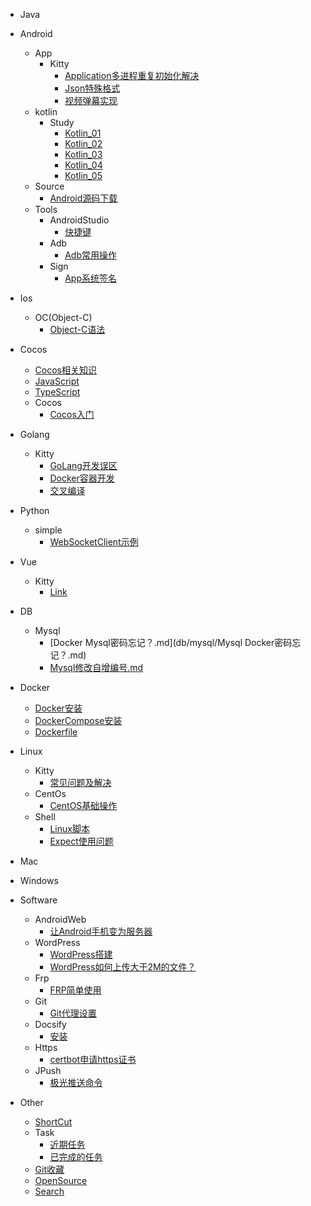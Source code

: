[//]: # (侧边栏)

- Java

- Android
    - App
        - Kitty
            - [Application多进程重复初始化解决](android/app/kitty/Application多进程重复初始化解决.md)
            - [Json特殊格式](android/app/kitty/Json特殊格式.md)
            - [视频弹幕实现](android/app/kitty/视频弹幕实现.md)
    - kotlin
        - Study
            - [Kotlin_01](android/kotlin/study/Kotlin_01.md)
            - [Kotlin_02](android/kotlin/study/Kotlin_02.md)
            - [Kotlin_03](android/kotlin/study/Kotlin_03.md)
            - [Kotlin_04](android/kotlin/study/Kotlin_04.md)
            - [Kotlin_05](android/kotlin/study/Kotlin_05.md)
    - Source
        - [Android源码下载](android/source/Android源码下载.md)
    - Tools
        - AndroidStudio
            - [快捷键](android/tools/androidstudio/快捷键.md)
        - Adb
            - [Adb常用操作](android/tools/adb/Adb常用操作.md)
        - Sign
            - [App系统签名](android/tools/sign/App签名.md)
- Ios
  - OC(Object-C)
    - [Object-C语法](ios/oc/Object-C语法.md)
- Cocos
    - [Cocos相关知识](cocos/Cocos相关知识.md)
    - [JavaScript](cocos/javascript/JavaScript入门.md)
    - [TypeScript](cocos/typescript/TypeScript入门.md)
    - Cocos
        - [Cocos入门](cocos/cocos/Cocos入门.md)

- Golang
    - Kitty
        - [GoLang开发误区](golang/kitty/GoLang开发误区.md)
        - [Docker容器开发](golang/kitty/Docker容器开发.md)
        - [交叉编译](golang/kitty/交叉编译.md)
- Python
  - simple
    - [WebSocketClient示例](python/simple/WebSocketClient使用.md)
- Vue
    - Kitty
        - [Link](vue/kitty/link/链接.md)

- DB
    - Mysql
        - [Docker Mysql密码忘记？.md](db/mysql/Mysql Docker密码忘记？.md)
        - [Mysql修改自增编号.md](db/mysql/Mysql修改自增编号.md)

- Docker
    - [Docker安装](docker/Docker安装.md)
    - [DockerCompose安装](docker/DockerCompose安装.md)
    - [Dockerfile](docker/Dockerfile.md)

- Linux
    - Kitty
        - [常见问题及解决](linux/kitty/常见问题及解决.md)
    - CentOs
        - [CentOS基础操作](linux/centos/CentOS基础操作.md)
    - Shell
        - [Linux脚本](linux/shell/Linux脚本.md)
        - [Expect使用问题](linux/shell/Expect使用问题.md)

- Mac

- Windows

- Software
    - AndroidWeb
        - [让Android手机变为服务器](software/androidweb/让Android手机变为服务器.md)
    - WordPress
        - [WordPress搭建](software/wordpress/WordPress搭建.md)
        - [WordPress如何上传大于2M的文件？](software/wordpress/WordPress如何上传大于2M的文件？.md)
    - Frp
        - [FRP简单使用](software/frp/FRP简单使用.md)
    - Git
        - [Git代理设置](software/git/Git代理设置.md)
    - Docsify
        - [安装](software/docsify/安装.md)
    - Https
        - [certbot申请https证书](software/https/certbot/certbot申请https证书.md)
    - JPush
        - [极光推送命令](software/jpush/极光推送命令.md)
- Other
    - [ShortCut](other/shortcut/快捷方式.md)
    - Task
        - [近期任务](other/task/近期任务.md)
        - [已完成的任务](other/task/已完成的任务.md)
    - [Git收藏](other/github/Git项目收藏.md)
    - [OpenSource](other/opensource/开源项目收藏.md)
    - [Search](other/search/搜索引擎使用技巧.md)